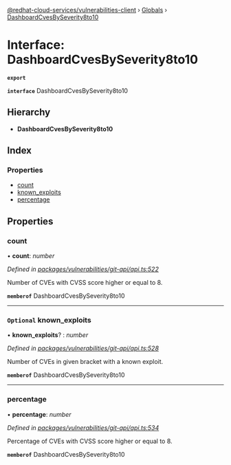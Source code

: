 [@redhat-cloud-services/vulnerabilities-client](../README.md) › [Globals](../globals.md) › [DashboardCvesBySeverity8to10](dashboardcvesbyseverity8to10.md)

# Interface: DashboardCvesBySeverity8to10

**`export`** 

**`interface`** DashboardCvesBySeverity8to10

## Hierarchy

* **DashboardCvesBySeverity8to10**

## Index

### Properties

* [count](dashboardcvesbyseverity8to10.md#count)
* [known_exploits](dashboardcvesbyseverity8to10.md#optional-known_exploits)
* [percentage](dashboardcvesbyseverity8to10.md#percentage)

## Properties

###  count

• **count**: *number*

*Defined in [packages/vulnerabilities/git-api/api.ts:522](https://github.com/RedHatInsights/javascript-clients/blob/master/packages/vulnerabilities/git-api/api.ts#L522)*

Number of CVEs with CVSS score higher or equal to 8.

**`memberof`** DashboardCvesBySeverity8to10

___

### `Optional` known_exploits

• **known_exploits**? : *number*

*Defined in [packages/vulnerabilities/git-api/api.ts:528](https://github.com/RedHatInsights/javascript-clients/blob/master/packages/vulnerabilities/git-api/api.ts#L528)*

Number of CVEs in given bracket with a known exploit.

**`memberof`** DashboardCvesBySeverity8to10

___

###  percentage

• **percentage**: *number*

*Defined in [packages/vulnerabilities/git-api/api.ts:534](https://github.com/RedHatInsights/javascript-clients/blob/master/packages/vulnerabilities/git-api/api.ts#L534)*

Percentage of CVEs with CVSS score higher or equal to 8.

**`memberof`** DashboardCvesBySeverity8to10
